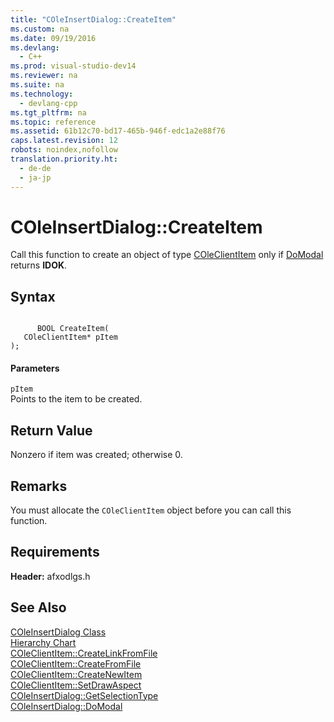 ```yaml
---
title: "COleInsertDialog::CreateItem"
ms.custom: na
ms.date: 09/19/2016
ms.devlang: 
  - C++
ms.prod: visual-studio-dev14
ms.reviewer: na
ms.suite: na
ms.technology: 
  - devlang-cpp
ms.tgt_pltfrm: na
ms.topic: reference
ms.assetid: 61b12c70-bd17-465b-946f-edc1a2e88f76
caps.latest.revision: 12
robots: noindex,nofollow
translation.priority.ht: 
  - de-de
  - ja-jp
---
```

# COleInsertDialog::CreateItem
Call this function to create an object of type [COleClientItem](../vs140/COleClientItem-Class.md) only if [DoModal](../vs140/COleInsertDialog--DoModal.md) returns **IDOK**.  
  
## Syntax  
  
```  
  
      BOOL CreateItem(  
   COleClientItem* pItem   
);  
```  
  
#### Parameters  
 `pItem`  
 Points to the item to be created.  
  
## Return Value  
 Nonzero if item was created; otherwise 0.  
  
## Remarks  
 You must allocate the `COleClientItem` object before you can call this function.  
  
## Requirements  
 **Header:** afxodlgs.h  
  
## See Also  
 [COleInsertDialog Class](../vs140/COleInsertDialog-Class.md)   
 [Hierarchy Chart](../vs140/Hierarchy-Chart.md)   
 [COleClientItem::CreateLinkFromFile](../vs140/COleClientItem--CreateLinkFromFile.md)   
 [COleClientItem::CreateFromFile](../vs140/COleClientItem--CreateFromFile.md)   
 [COleClientItem::CreateNewItem](../vs140/COleClientItem--CreateNewItem.md)   
 [COleClientItem::SetDrawAspect](../vs140/COleClientItem--SetDrawAspect.md)   
 [COleInsertDialog::GetSelectionType](../vs140/COleInsertDialog--GetSelectionType.md)   
 [COleInsertDialog::DoModal](../vs140/COleInsertDialog--DoModal.md)